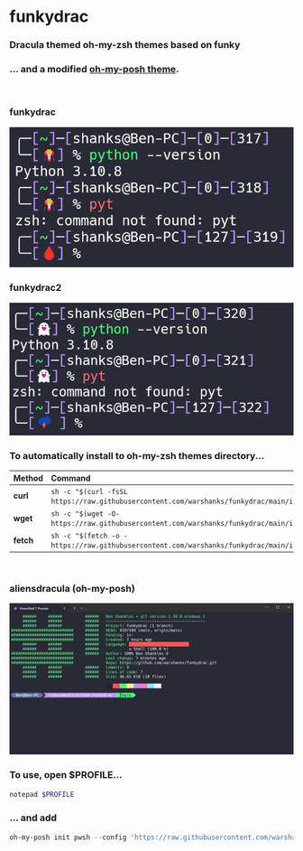 # funkydrac
### Dracula themed oh-my-zsh themes based on funky
### ... and a modified [oh-my-posh theme](#aliensdracula-oh-my-posh).
<br />

### funkydrac
![funkydrac](./samples/funkydrac.png)
### funkydrac2
![funkydrac2](./samples/funkydrac2.png)

### To automatically install to oh-my-zsh themes directory...
| Method    | Command                                                                                       |
|:----------|:----------------------------------------------------------------------------------------------|
| **curl**  | `sh -c "$(curl -fsSL https://raw.githubusercontent.com/warshanks/funkydrac/main/install.sh)"` |
| **wget**  | `sh -c "$(wget -O- https://raw.githubusercontent.com/warshanks/funkydrac/main/install.sh)"`   |
| **fetch** | `sh -c "$(fetch -o - https://raw.githubusercontent.com/warshanks/funkydrac/main/install.sh)"` |
<br />

### aliensdracula (oh-my-posh)
![aliensdracula](./samples/aliensdracula.png)
### To use, open $PROFILE...
```powershell
notepad $PROFILE
```
### ... and add
```powershell
oh-my-posh init pwsh --config 'https://raw.githubusercontent.com/warshanks/funkydrac/main/aliensdracula.omp.json' | Invoke-Expression
```
